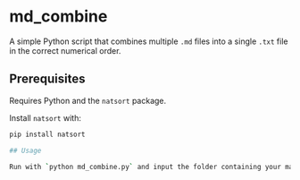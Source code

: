 # md_combine

A simple Python script that combines multiple `.md` files into a single `.txt` file in the correct numerical order.

## Prerequisites

Requires Python and the `natsort` package.

Install `natsort` with:

```sh
pip install natsort

## Usage

Run with `python md_combine.py` and input the folder containing your markdown files. It'll output the .txt file next to the script.
